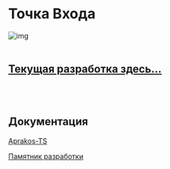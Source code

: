 <script>
if(window.location.hostname === "a374ru.readthedocs.io"){
window.location.href='../_README'
} else {
console.log('-=-=-= Вас приветствует СВЕТОФОР-РАЗРАБОТКИ =-=-=-')
}
</script>

# Точка Входа

![img](https://2.bp.blogspot.com/-mXGXVDW8FKA/YSJis0-2AzI/AAAAAAAAG5Y/wue1zyd-yJQDFshtPclrNOgClBzC8SMdgCK4BGAYYCw/s200/Az-742896.png)
<br>
<br>

## [Текущая разработка здесь…](https://github.com/a374ru/Aprakos-A)


<br>
<br>

## Документация

[Aprakos-TS](https://aprakos-ts.readthedocs.io)

[Памятник разработки](https://a374ru.readthedocs.io)